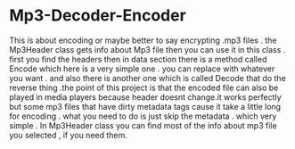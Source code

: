 Mp3-Decoder-Encoder
===================

  This is about encoding or maybe better to say encrypting .mp3 files . the Mp3Header class gets info about Mp3
  file then you can use it in this class . first you find the headers then
  in data section there is a method called Encode which here is a very simple
  one . you can replace with whatever you want . and also there is another one
  which is called Decode that do the reverse thing .the point of this project is 
  that the encoded file can also be played in media players because header
  doesnt change.it works perfectly but some mp3 files that have dirty metadata
  tags cause it take a little long for encoding . what you need to do is just
  skip the metadata . which very simple .  In Mp3Header class you can find most
  of the info about mp3 file you selected , if you need them.
